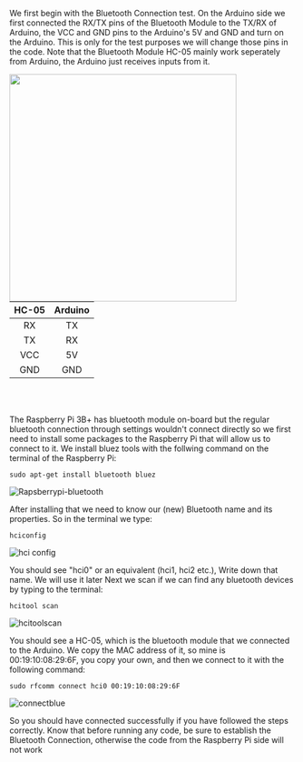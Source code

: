 We first begin with the Bluetooth Connection test.
On the Arduino side we first connected the RX/TX pins
of the Bluetooth Module to the TX/RX of Arduino, the
VCC and GND pins to the Arduino's 5V and GND and turn on the Arduino.
This is only for the test purposes we will change those pins in the code.
Note that the Bluetooth Module HC-05 mainly work seperately from Arduino, the Arduino just receives inputs from it. 

<img align= "left" src = "https://github.com/Myutaze/SmartTransparentOLEDGlasses/assets/123553691/4bea568e-54ef-4d7e-86c7-71c4c25ffaff" width  = "400" >
 
|     HC-05     |     Arduino   |     
| :-------------: | :-------------: |      
|     RX        |       TX      | 
|     TX        |       RX      |
|     VCC       |       5V      |
|     GND       |       GND     |


<br clear="left"/>
<br>

The Raspberry Pi 3B+ has bluetooth module on-board
but the regular bluetooth connection through settings wouldn't connect directly 
so we first need to install some packages to the Raspberry Pi that will allow us to connect to it.
We install bluez tools with the follwing command on the terminal
of the Raspberry Pi:

```sudo apt-get install bluetooth bluez```

![Rapsberrypi-bluetooth](https://github.com/Myutaze/SmartTransparentOLEDGlasses/assets/123553691/10dfd4c8-daa2-4ef0-809e-6990164972d7)


After installing that we need to know our (new) Bluetooth name and its properties.
So in the terminal we type:

```hciconfig```

![hci config](https://github.com/Myutaze/SmartTransparentOLEDGlasses/assets/123553691/3d573547-e8ea-4bfa-9b9b-b41acac4cc63)

You should see "hci0" or an equivalent (hci1, hci2 etc.), Write down that name. We will use it later
Next we scan if we can find any bluetooth devices by typing to the terminal:

```hcitool scan```

![hcitoolscan](https://github.com/Myutaze/SmartTransparentOLEDGlasses/assets/123553691/1cf72ba5-fffc-4029-a3be-a6c66c166339)

You should see a HC-05, which is the bluetooth module that we connected to the Arduino.
We copy the MAC address of it, so mine is 00:19:10:08:29:6F, you copy your own, and then we connect to it with the following command:

```sudo rfcomm connect hci0 00:19:10:08:29:6F```

![connectblue](https://github.com/Myutaze/SmartTransparentOLEDGlasses/assets/123553691/25fbd89b-7949-46ec-af2b-6aa8261cc32f)


So you should have connected successfully if you have followed the steps correctly. Know that before running any code, be sure to establish the Bluetooth Connection, otherwise the code from the Raspberry Pi side will not work


